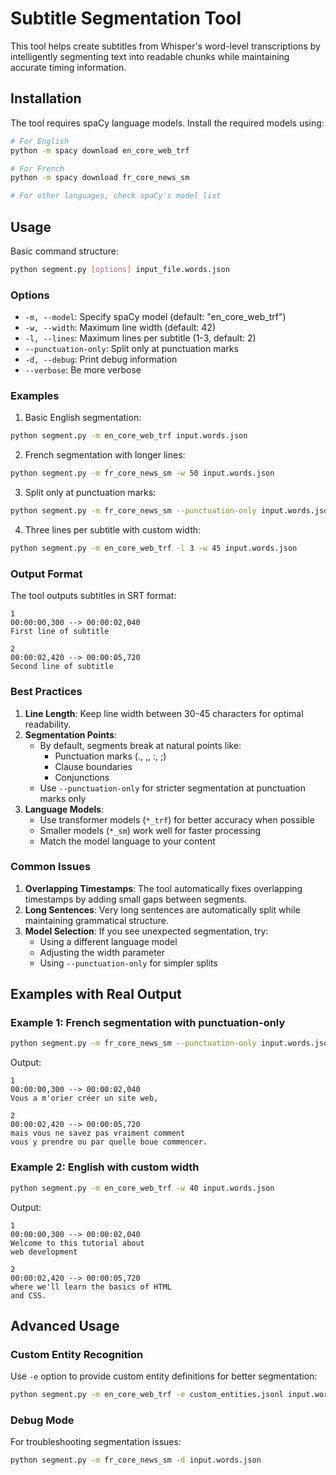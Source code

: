 # Subtitle Segmentation Tool

This tool helps create subtitles from Whisper's word-level transcriptions by intelligently segmenting text into readable chunks while maintaining accurate timing information.

## Installation

The tool requires spaCy language models. Install the required models using:

```bash
# For English
python -m spacy download en_core_web_trf

# For French
python -m spacy download fr_core_news_sm

# For other languages, check spaCy's model list
```

## Usage

Basic command structure:
```bash
python segment.py [options] input_file.words.json
```

### Options

- `-m, --model`: Specify spaCy model (default: "en_core_web_trf")
- `-w, --width`: Maximum line width (default: 42)
- `-l, --lines`: Maximum lines per subtitle (1-3, default: 2)
- `--punctuation-only`: Split only at punctuation marks
- `-d, --debug`: Print debug information
- `--verbose`: Be more verbose

### Examples

1. Basic English segmentation:
```bash
python segment.py -m en_core_web_trf input.words.json
```

2. French segmentation with longer lines:
```bash
python segment.py -m fr_core_news_sm -w 50 input.words.json
```

3. Split only at punctuation marks:
```bash
python segment.py -m fr_core_news_sm --punctuation-only input.words.json
```

4. Three lines per subtitle with custom width:
```bash
python segment.py -m en_core_web_trf -l 3 -w 45 input.words.json
```

### Output Format

The tool outputs subtitles in SRT format:

```srt
1
00:00:00,300 --> 00:00:02,040
First line of subtitle

2
00:00:02,420 --> 00:00:05,720
Second line of subtitle
```

### Best Practices

1. **Line Length**: Keep line width between 30-45 characters for optimal readability.
2. **Segmentation Points**:
   - By default, segments break at natural points like:
     - Punctuation marks (., ,, :, ;)
     - Clause boundaries
     - Conjunctions
   - Use `--punctuation-only` for stricter segmentation at punctuation marks only
3. **Language Models**:
   - Use transformer models (`*_trf`) for better accuracy when possible
   - Smaller models (`*_sm`) work well for faster processing
   - Match the model language to your content

### Common Issues

1. **Overlapping Timestamps**: The tool automatically fixes overlapping timestamps by adding small gaps between segments.
2. **Long Sentences**: Very long sentences are automatically split while maintaining grammatical structure.
3. **Model Selection**: If you see unexpected segmentation, try:
   - Using a different language model
   - Adjusting the width parameter
   - Using `--punctuation-only` for simpler splits

## Examples with Real Output

### Example 1: French segmentation with punctuation-only

```bash
python segment.py -m fr_core_news_sm --punctuation-only input.words.json
```

Output:
```srt
1
00:00:00,300 --> 00:00:02,040
Vous a m'orier créer un site web,

2
00:00:02,420 --> 00:00:05,720
mais vous ne savez pas vraiment comment 
vous y prendre ou par quelle boue commencer.
```

### Example 2: English with custom width

```bash
python segment.py -m en_core_web_trf -w 40 input.words.json
```

Output:
```srt
1
00:00:00,300 --> 00:00:02,040
Welcome to this tutorial about
web development

2
00:00:02,420 --> 00:00:05,720
where we'll learn the basics of HTML
and CSS.
```

## Advanced Usage

### Custom Entity Recognition

Use `-e` option to provide custom entity definitions for better segmentation:

```bash
python segment.py -m en_core_web_trf -e custom_entities.jsonl input.words.json
```

### Debug Mode

For troubleshooting segmentation issues:

```bash
python segment.py -m fr_core_news_sm -d input.words.json
```